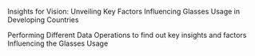 Insights for Vision: Unveiling Key Factors Influencing Glasses Usage in Developing Countries

Performing Different Data Operations to find out key insights and factors Influencing the Glasses Usage
